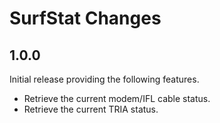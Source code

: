 SurfStat Changes
==================

1.0.0
------

Initial release providing the following features.

- Retrieve the current modem/IFL cable status.
- Retrieve the current TRIA status.